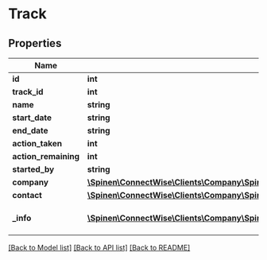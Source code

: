 # Track

## Properties
Name | Type | Description | Notes
------------ | ------------- | ------------- | -------------
**id** | **int** |  | [optional] 
**track_id** | **int** |  | 
**name** | **string** |  | [optional] 
**start_date** | **string** |  | [optional] 
**end_date** | **string** |  | [optional] 
**action_taken** | **int** |  | [optional] 
**action_remaining** | **int** |  | [optional] 
**started_by** | **string** |  | [optional] 
**company** | [**\Spinen\ConnectWise\Clients\Company\Spinen\ConnectWise\Clients\Company\Model\CompanyReference**](CompanyReference.md) |  | [optional] 
**contact** | [**\Spinen\ConnectWise\Clients\Company\Spinen\ConnectWise\Clients\Company\Model\ContactReference**](ContactReference.md) |  | [optional] 
**_info** | [**\Spinen\ConnectWise\Clients\Company\Spinen\ConnectWise\Clients\Company\Model\Metadata**](Metadata.md) | Metadata of the entity | [optional] 

[[Back to Model list]](../README.md#documentation-for-models) [[Back to API list]](../README.md#documentation-for-api-endpoints) [[Back to README]](../README.md)



